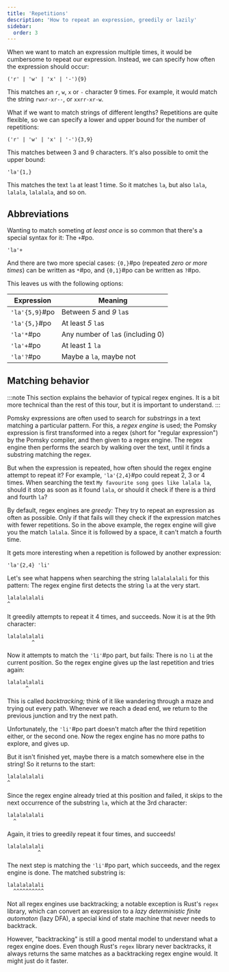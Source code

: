 ```yaml
---
title: 'Repetitions'
description: 'How to repeat an expression, greedily or lazily'
sidebar:
  order: 3
---
```


When we want to match an expression multiple times, it would be cumbersome to repeat our expression.
Instead, we can specify how often the expression should occur:

```pomsky
('r' | 'w' | 'x' | '-'){9}
```

This matches an `r`, `w`, `x` or `-` character 9 times. For example, it would match the string
`rwxr-xr--`, or `xxrr-xr-w`.

What if we want to match strings of different lengths? Repetitions are quite flexible, so we can
specify a lower and upper bound for the number of repetitions:

```pomsky
('r' | 'w' | 'x' | '-'){3,9}
```

This matches between 3 and 9 characters. It's also possible to omit the upper bound:

```pomsky
'la'{1,}
```

This matches the text `la` at least 1 time. So it matches `la`, but also `lala`, `lalala`,
`lalalala`, and so on.

## Abbreviations

Wanting to match someting _at least once_ is so common that there's a special syntax for it: The
`+`#po.

```pomsky
'la'+
```

And there are two more special cases: `{0,}`#po (repeated _zero or more times_) can be
written as `*`#po, and `{0,1}`#po can be written as `?`#po.

This leaves us with the following options:

| Expression     | Meaning                           |
| -------------- | --------------------------------- |
| `'la'{5,9}`#po | Between _5_ and _9_ `la`s         |
| `'la'{5,}`#po  | At least _5_ `la`s                |
| `'la'*`#po     | Any number of `la`s (including 0) |
| `'la'+`#po     | At least 1 `la`                   |
| `'la'?`#po     | Maybe a `la`, maybe not           |

## Matching behavior

:::note
This section explains the behavior of typical regex engines. It is a bit more technical than the rest of this tour, but it is important to understand.
:::

Pomsky expressions are often used to search for _substrings_ in a text matching a particular
pattern. For this, a _regex engine_ is used; the Pomsky expression is first transformed into a
regex (short for "regular expression") by the Pomsky compiler, and then given to a regex engine.
The regex engine then performs the search by walking over the text, until it finds a substring
matching the regex.

But when the expression is repeated, how often should the regex engine attempt to repeat it? For
example, `'la'{2,4}`#po could repeat 2, 3 or 4 times. When searching the text
`My favourite song goes like lalala la`, should it stop as soon as it found `lala`, or should
it check if there is a third and fourth `la`?

By default, regex engines are _greedy:_ They try to repeat an expression as often as possible. Only
if that fails will they check if the expression matches with fewer repetitions. So in the above
example, the regex engine will give you the match `lalala`. Since it is followed by a space, it
can't match a fourth time.

It gets more interesting when a repetition is followed by another expression:

```pomsky
'la'{2,4} 'li'
```

Let's see what happens when searching the string `lalalalalali` for this pattern: The regex engine
first detects the string `la` at the very start.

```pomsky
lalalalalali
^
```

It greedily attempts to repeat it 4 times, and succeeds. Now it is at the 9th character:

```pomsky
lalalalalali
        ^
```

Now it attempts to match the `'li'`#po part, but fails: There is no `li` at the current
position. So the regex engine gives up the last repetition and tries again:

```pomsky
lalalalalali
      ^
```

This is called _backtracking;_ think of it like wandering through a maze and trying out every path.
Whenever we reach a dead end, we return to the previous junction and try the next path.

Unfortunately, the `'li'`#po part doesn't match after the third repetition either, or
the second one. Now the regex engine has no more paths to explore, and gives up.

But it isn't finished yet, maybe there is a match somewhere else in the string! So it returns to
the start:

```pomsky
lalalalalali
^
```

Since the regex engine already tried at this position and failed, it skips to the next
occurrence of the substring `la`, which at the 3rd character:

```pomsky
lalalalalali
  ^
```

Again, it tries to greedily repeat it four times, and succeeds!

```pomsky
lalalalalali
          ^
```

The next step is matching the `'li'`#po part, which succeeds, and the regex engine is
done. The matched substring is:

```pomsky
lalalalalali
  ^^^^^^^^^^
```

Not all regex engines use backtracking; a notable exception is Rust's `regex` library, which can
convert an expression to a _lazy deterministic finite automaton_ (lazy DFA), a special kind of
state machine that never needs to backtrack.

However, "backtracking" is still a good mental model to understand what a regex engine does. Even
though Rust's `regex` library never backtracks, it always returns the same matches as a backtracking
regex engine would. It might just do it faster.
